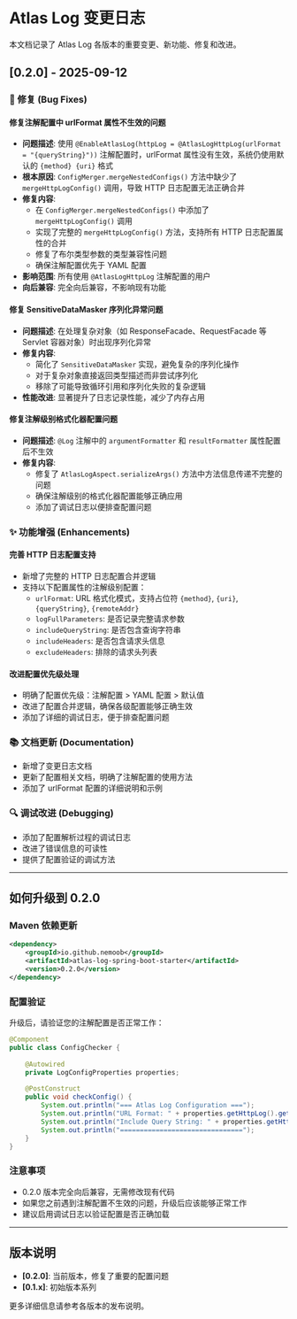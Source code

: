 # Atlas Log 变更日志

本文档记录了 Atlas Log 各版本的重要变更、新功能、修复和改进。

## [0.2.0] - 2025-09-12

### 🔧 修复 (Bug Fixes)

#### **修复注解配置中 urlFormat 属性不生效的问题**
- **问题描述**: 使用 `@EnableAtlasLog(httpLog = @AtlasLogHttpLog(urlFormat = "{queryString}"))` 注解配置时，urlFormat 属性没有生效，系统仍使用默认的 `{method} {uri}` 格式
- **根本原因**: `ConfigMerger.mergeNestedConfigs()` 方法中缺少了 `mergeHttpLogConfig()` 调用，导致 HTTP 日志配置无法正确合并
- **修复内容**:
  - 在 `ConfigMerger.mergeNestedConfigs()` 中添加了 `mergeHttpLogConfig()` 调用
  - 实现了完整的 `mergeHttpLogConfig()` 方法，支持所有 HTTP 日志配置属性的合并
  - 修复了布尔类型参数的类型兼容性问题
  - 确保注解配置优先于 YAML 配置
- **影响范围**: 所有使用 `@AtlasLogHttpLog` 注解配置的用户
- **向后兼容**: 完全向后兼容，不影响现有功能

#### **修复 SensitiveDataMasker 序列化异常问题**
- **问题描述**: 在处理复杂对象（如 ResponseFacade、RequestFacade 等 Servlet 容器对象）时出现序列化异常
- **修复内容**:
  - 简化了 `SensitiveDataMasker` 实现，避免复杂的序列化操作
  - 对于复杂对象直接返回类型描述而非尝试序列化
  - 移除了可能导致循环引用和序列化失败的复杂逻辑
- **性能改进**: 显著提升了日志记录性能，减少了内存占用

#### **修复注解级别格式化器配置问题**
- **问题描述**: `@Log` 注解中的 `argumentFormatter` 和 `resultFormatter` 属性配置后不生效
- **修复内容**:
  - 修复了 `AtlasLogAspect.serializeArgs()` 方法中方法信息传递不完整的问题
  - 确保注解级别的格式化器配置能够正确应用
  - 添加了调试日志以便排查配置问题

### ✨ 功能增强 (Enhancements)

#### **完善 HTTP 日志配置支持**
- 新增了完整的 HTTP 日志配置合并逻辑
- 支持以下配置属性的注解级别配置：
  - `urlFormat`: URL 格式化模式，支持占位符 `{method}`, `{uri}`, `{queryString}`, `{remoteAddr}`
  - `logFullParameters`: 是否记录完整请求参数
  - `includeQueryString`: 是否包含查询字符串
  - `includeHeaders`: 是否包含请求头信息
  - `excludeHeaders`: 排除的请求头列表

#### **改进配置优先级处理**
- 明确了配置优先级：注解配置 > YAML 配置 > 默认值
- 改进了配置合并逻辑，确保各级配置能够正确生效
- 添加了详细的调试日志，便于排查配置问题

### 📚 文档更新 (Documentation)

- 新增了变更日志文档
- 更新了配置相关文档，明确了注解配置的使用方法
- 添加了 urlFormat 配置的详细说明和示例

### 🔍 调试改进 (Debugging)

- 添加了配置解析过程的调试日志
- 改进了错误信息的可读性
- 提供了配置验证的调试方法

---

## 如何升级到 0.2.0

### Maven 依赖更新
```xml
<dependency>
    <groupId>io.github.nemoob</groupId>
    <artifactId>atlas-log-spring-boot-starter</artifactId>
    <version>0.2.0</version>
</dependency>
```

### 配置验证
升级后，请验证您的注解配置是否正常工作：

```java
@Component
public class ConfigChecker {
    
    @Autowired
    private LogConfigProperties properties;
    
    @PostConstruct
    public void checkConfig() {
        System.out.println("=== Atlas Log Configuration ===");
        System.out.println("URL Format: " + properties.getHttpLog().getUrlFormat());
        System.out.println("Include Query String: " + properties.getHttpLog().isIncludeQueryString());
        System.out.println("===============================");
    }
}
```

### 注意事项
- 0.2.0 版本完全向后兼容，无需修改现有代码
- 如果您之前遇到注解配置不生效的问题，升级后应该能够正常工作
- 建议启用调试日志以验证配置是否正确加载

---

## 版本说明

- **[0.2.0]**: 当前版本，修复了重要的配置问题
- **[0.1.x]**: 初始版本系列

更多详细信息请参考各版本的发布说明。